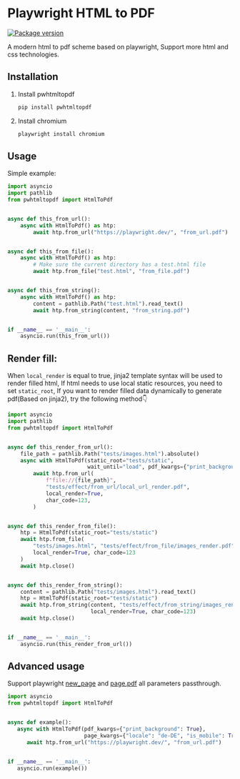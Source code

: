 # Playwright HTML to PDF
[![Package version](https://img.shields.io/pypi/v/pwhtmltopdf?color=%2334D058&label=pypi%20package)](https://pypi.python.org/pypi/pwhtmltopdf)

A modern html to pdf scheme based on playwright, Support more html and css technologies.

## Installation

1. Install pwhtmltopdf
    ```sh
   pip install pwhtmltopdf
   ```
2. Install chromium
   ```sh
   playwright install chromium
   ```

## Usage

Simple example:

```python
import asyncio
import pathlib
from pwhtmltopdf import HtmlToPdf


async def this_from_url():
    async with HtmlToPdf() as htp:
        await htp.from_url("https://playwright.dev/", "from_url.pdf")


async def this_from_file():
    async with HtmlToPdf() as htp:
        # Make sure the current directory has a test.html file
        await htp.from_file("test.html", "from_file.pdf")


async def this_from_string():
    async with HtmlToPdf() as htp:
        content = pathlib.Path("test.html").read_text()
        await htp.from_string(content, "from_string.pdf")


if __name__ == '__main__':
    asyncio.run(this_from_url())
```

## Render fill:

When `local_render` is equal to true, jinja2 template syntax will be used to render filled html,
If html needs to use local static resources, you need to set `static_root`,
If you want to render filled data dynamically to generate pdf(Based on jinja2), try the following method👇

```python
import asyncio
import pathlib
from pwhtmltopdf import HtmlToPdf


async def this_render_from_url():
    file_path = pathlib.Path("tests/images.html").absolute()
    async with HtmlToPdf(static_root="tests/static",
                         wait_until="load", pdf_kwargs={"print_background": True}) as htp:
        await htp.from_url(
            f"file://{file_path}",
            "tests/effect/from_url/local_url_render.pdf",
            local_render=True,
            char_code=123,
        )


async def this_render_from_file():
    htp = HtmlToPdf(static_root="tests/static")
    await htp.from_file(
        "tests/images.html", "tests/effect/from_file/images_render.pdf",
        local_render=True, char_code=123
    )
    await htp.close()


async def this_render_from_string():
    content = pathlib.Path("tests/images.html").read_text()
    htp = HtmlToPdf(static_root="tests/static")
    await htp.from_string(content, "tests/effect/from_string/images_render.pdf",
                          local_render=True, char_code=123)
    await htp.close()


if __name__ == '__main__':
    asyncio.run(this_render_from_url())
```

## Advanced usage
Support playwright [new_page](https://playwright.dev/python/docs/api/class-browser#browser-new-page) and [page.pdf](https://playwright.dev/python/docs/api/class-page#page-pdf) all parameters passthrough.

```python
import asyncio
from pwhtmltopdf import HtmlToPdf


async def example():
   async with HtmlToPdf(pdf_kwargs={"print_background": True},
                        page_kwargs={"locale": "de-DE", "is_mobile": True}) as htp:
      await htp.from_url("https://playwright.dev/", "from_url.pdf")


if __name__ == '__main__':
   asyncio.run(example())
```
